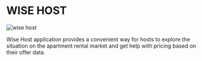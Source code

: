 # WISE HOST
![wise host](../data/ui.jpg)  

Wise Host application provides a convenient way for hosts to explore the situation on the apartment rental market and 
get help with pricing based on their offer data.

